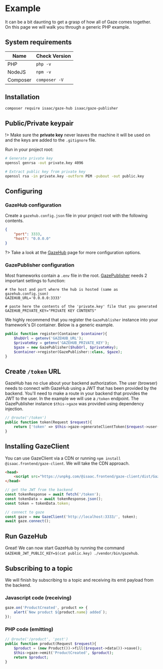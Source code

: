 # Example

It can be a bit daunting to get a grasp of how all of Gaze comes together. On this page we will walk you through a generic PHP example.

## System requirements
| Name | Check Version
| --- | --- |
| PHP | `php -v` |
| NodeJS | `npm -v` |
| Composer | `composer -V` |

## Installation
```bash
composer require isaac/gaze-hub isaac/gaze-publisher
```

## Public/Private keypair

!> Make sure the **private key** never leaves the machine it will be used on and the keys are added to the `.gitignore` file.

Run in your project root:
```bash
# Generate private key
openssl genrsa -out private.key 4096

# Extract public key from private key
openssl rsa -in private.key -outform PEM -pubout -out public.key
```

## Configuring

### GazeHub configuration
Create a `gazehub.config.json` file in your project root with the following contents.
```json
{
    "port": 3333,
    "host": "0.0.0.0"
}
```

?> Take a look at the [GazeHub](gazehub) page for more configuration options.

### GazePublisher configuration

Most frameworks contain a `.env` file in the root.
[GazePublisher](gazepublisher) needs 2 important settings to function:

```env
# the host and port where the hub is hosted (same as gazehub.config.json)
GAZEHUB_URL='0.0.0.0:3333'

# paste here the contents of the 'private.key' file that you generated
GAZEHUB_PRIVATE_KEY="PRIVATE KEY CONTENTS"
```

We highly recommend that you register the `GazePublisher` instance into your framework's DI container. Below is a generic example.

```php
public function register(Container $container){
    $hubUrl = getenv('GAZEHUB_URL');
    $privateKey = getenv('GAZEHUB_PRIVATE_KEY');
    $gaze = new GazePublisher($hubUrl, $privateKey);
    $container->register(GazePublisher::class, $gaze);
}
```

## Create `/token` URL

GazeHub has no clue about your backend authorization. The user (browser) needs to connect with GazeHub using a JWT that has been provided by the backend. You'll need to make a route in your backend that provides the JWT to the user. In the example we will use a `/token` endpoint. The GazePublisher instance `$this->gaze` was provided using dependency injection.

```php
// @route('/token')
public function token(Request $request){
    return ['token' => $this->gaze->generateClientToken($request->user()->getRoles())];
}
```

## Installing GazeClient

You can use GazeClient via a CDN or running `npm install @isaac.frontend/gaze-client`. We will take the CDN approach.

```html
<head>
    <script src="https://unpkg.com/@isaac.frontend/gaze-client/dist/GazeClient.js" defer></script>
</head>
```

```js
// get the JWT from the backend
const tokenResponse = await fetch('/token');
const tokenData = await tokenResponse.json();
const token = tokenData.token;

// connect to gaze
const gaze = new GazeClient('http://localhost:3333/', token);
await gaze.connect();
```

## Run GazeHub

Great! We can now start GazeHub by running the command `GAZEHUB_JWT_PUBLIC_KEY=$(cat public.key) ./vendor/bin/gazehub`.

## Subscribing to a topic

We will finish by subscribing to a topic and receiving its emit payload from the backend.

### Javascript code (receiving)

```js
gaze.on('ProductCreated', product => {
    alert(`New product ${product.name} added`);
});
```

### PHP code (emitting)
```php
// @route('/product', 'post')
public function product(Request $request){
    $product = (new Product())->fill($request->data())->save();
    $this->gaze->emit('ProductCreated', $product);
    return $product;
}
```
